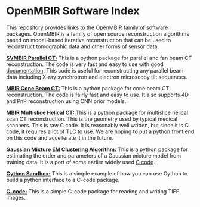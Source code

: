 # OpenMBIR Software Index

This repository provides links to the OpenMBIR family of software packages. OpenMBIR is a family of open source reconstruction algorithms based on model-based iterative reconstruction that can be used to reconstruct tomographic data and other forms of sensor data.

**[SVMBIR Parallel CT:](https://github.com/cabouman/svmbir)**
This is a python package for parallel and fan beam CT reconstruction. The code is very fast and easy to use with good [documentation](https://svmbir.readthedocs.io/en/latest/index.html). This code is useful for reconstructing any parallel beam data including X-ray synchrotron and electron microscopy tilt sequences.

**[MBIR Cone Beam CT:](https://github.com/cabouman/mbircone)**
This is a python package for cone beam CT reconstruction. The code is fairly fast and easy to use. It also supports 4D and PnP reconstruction using CNN prior models. 

**[MBIR Multislice Helical CT:](https://github.com/cabouman/mbirhelical)**
This is a python package for multislice helical scan CT reconstruction. This is the geometry used by typical medical scanners. This is raw C code. It is reasonably well written, but since it is C code, it requires a lot of TLC to use. We are hoping to put a python front end on this code and accellerate it in the future.

**[Gaussian Mixture EM Clustering Algorithm:](https://github.com/cabouman/pygmcluster)**
This is a python package for estimating the order and parameters of a Gaussian mixture model from training data. It is a port of some earlier widely used [C code](https://engineering.purdue.edu/~bouman/software/cluster).

**[Cython Sandbox:](https://github.com/cabouman/sandbox)**
This is a simple example of how you can use Cython to build a python interface to a C-code package.

**[C-code:](https://github.com/cabouman/C-code)**
This is a simple C-code package for reading and writing TIFF images.

